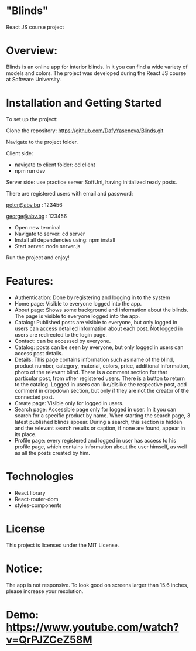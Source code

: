 # "Blinds"
React JS course project

# Overview:
Blinds is an online app for interior blinds. In it you can find a wide variety of models and colors. 
The project was developed during the React JS course at Software University.

# Installation and Getting Started
To set up the project:

Clone the repository: https://github.com/DafyYasenova/Blinds.git

Navigate to the project folder.

Client side:
- navigate to client folder: cd client
- npm run dev

Server side: use practice server SoftUni, having initialized ready posts.

There are registered users with email and password:

peter@abv.bg : 123456

george@abv.bg : 123456

- Open new terminal
- Navigate to server: cd server
- Install all dependencies using: npm install
- Start server: node server.js

Run the project and enjoy!


# Features:
- Authentication: Done by registering and logging in to the system
- Home page: Visible to everyone logged into the app.
- About page: Shows some background and information about the blinds. The page is visible to everyone logged into the app.
- Catalog: Published posts are visible to everyone, but only logged in users can access detailed information about each post. Not logged in users are redirected to the login page.
- Contact: can be accessed by everyone.
- Catalog: posts can be seen by everyone, but only logged in users can access post details.
- Details: This page contains information such as name of the blind, product number, category, material, colors, price, additional information, photo of the relevant blind. There is a comment section for that particular post, from other registered users. There is a button to return to the catalog.
Logged in users can like/dislike the respective post, add comment in dropdown section, but only if they are not the creator of the connected post.
- Create page: Visible only for logged in users.
- Search page: Accessible page only for logged in user. In it you can search for a specific product by name.
When starting the search page, 3 latest published blinds appear. During a search, this section is hidden and the relevant search results or caption, if none are found, appear in its place.
- Profile page: every registered and logged in user has access to his profile page, which contains information about the user himself, as well as all the posts created by him.

# Technologies
- React library
- React-router-dom
- styles-components
# License
This project is licensed under the MIT License.
# Notice:
The app is not responsive. To look good on screens larger than 15.6 inches, please increase your resolution.
# Demo: https://www.youtube.com/watch?v=QrPJZCeZ58M